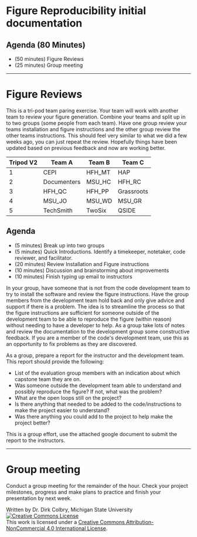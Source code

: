 # Figure Reproducibility initial documentation



## Agenda (80 Minutes)

- (50 minutes) Figure Reviews
- (25 minutes) Group meeting

---

# Figure Reviews

This is a tri-pod team paring exercise.  Your team will work with another team to review your figure generation. Combine your teams and split up in to two groups (some people from each team).  Have one group review your teams installation and figure instructions and the other group review the other teams instructions. This should feel very similar to what we did a few weeks ago, you can just repeat the review. Hopefully things have been updated based on previous feedback and now are working better.

| Tripod V2 | Team A | Team B | Team C |
|--------|--------|--------|--------|
| 1 | CEPI | HFH_MT | HAP |
| 2 | Documenters | MSU_HC | HFH_RC |
| 3 | HFH_QC    | HFH_PP | Grassroots |
| 4 | MSU_JO | MSU_WD | MSU_GR | 
| 5 | TechSmith | TwoSix | QSIDE |

## Agenda

- (5 minutes) Break up into two groups 
- (5 minutes) Quick Introductions. Identify a timekeeper, notetaker, code reviewer, and facilitator.
- (20 minutes) Review Installation and Figure instructions
- (10 minutes) Discussion and brainstorming about improvements
- (10 minutes) Finish typing up email to instructors

In your group, have someone that is not from the code development team to try to install the  software and review the figure instructions. Have the group members from the development team hold back and only give advice and support if there is a problem.  The idea is to streamline the process so that the figure instructions are sufficient for someone outside of the development team to be able to reproduce the figure (within reason) without needing to have a developer to help.   As a group take lots of notes and review the documentation to the development group some constructive feedback.  If you are a member of the code's development team, use this as an opportunity to fix problems as they are discovered. 

As a group, prepare a report for the instructor and the development team. This report should provide the following:

- List of the evaluation group members with an indication about which capstone team they are on.
- Was someone outside the development team able to understand and possibly reproduce the figure?  If not, what was the problem?
- What are the open loops still on the project?
- Is there anything that needed to be added to the code/instructions to make the project easier to understand?
- Was there anything you could add to the project to help make the project better?

This is a group effort, use the attached google document to submit the report to the instructors.

---

# Group meeting

Conduct a group meeting for the remainder of the hour.  Check your project milestones, progress and make plans to practice and finish your presentation by next week. 

Written by Dr. Dirk Colbry, Michigan State University
<a rel="license" href="http://creativecommons.org/licenses/by-nc/4.0/"><img alt="Creative Commons License" style="border-width:0" src="https://i.creativecommons.org/l/by-nc/4.0/88x31.png" /></a><br />This work is licensed under a <a rel="license" href="http://creativecommons.org/licenses/by-nc/4.0/">Creative Commons Attribution-NonCommercial 4.0 International License</a>.
